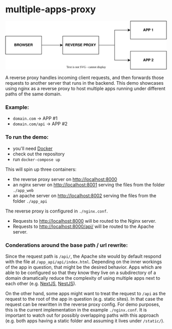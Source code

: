 # multiple-apps-proxy

![Reverse Proxy Diagram](/img/proxy.drawio.svg)

A reverse proxy handles incoming client requests, and then forwards those requests to another server that runs in the backend. This demo showcases using nginx as a reverse proxy to host multiple apps running under different paths of the same domain.

### Example:

- `domain.com` -> APP #1
- `domain.com/api` -> APP #2

### To run the demo:

- you'll need [Docker](https://www.docker.com/)
- check out the repository
- run `docker-compose up`

This will spin up three containers:

- the reverse proxy server on [http://localhost:8000](http://localhost:8000)
- an nginx server on [http://localhost:8001](http://localhost:8001) serving the files from the folder `./app_web`
- an apache server on [http://localhost:8002](http://localhost:8002) serving the files from the folder `./app_api`

The reverse proxy is configured in `./nginx.conf`.

- Requests to [http://localhost:8000](http://localhost:8000) will be routed to the Nginx server.
- Requests to [http://localhost:8000/api/](http://localhost:8000/api/) will be routed to the Apache server.

### Conderations around the base path / url rewrite:

Since the request path is `/api/`, the Apache site would by default respond with the file at `/app_api/api/index.html`. Depending on the inner workings of the app in question, that might be the desired behavior. Apps which are able to be configured so that they know they live on a subdirectory of a domain dramatically reduce the complexity of using multiple apps next to each other (e.g. [NextJS](https://nextjs.org/docs/api-reference/next.config.js/basepath), [NestJS](https://docs.nestjs.com/faq/global-prefix)).

On the other hand, some apps might want to treat the request to `/api` as the request to the root of the app in question (e.g. static sites). In that case the request can be rewritten in the reverse proxy config. For demo purposes, this is the current implementation in the example `./nginx.conf`. It is important to watch out for possibly overlapping paths with this approach (e.g. both apps having a static folder and assuming it lives under `/static/`).
